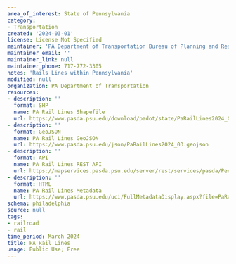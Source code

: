```yaml
---
area_of_interest: State of Pennsylvania
category:
- Transportation
created: '2024-03-01'
license: License Not Specified
maintainer: 'PA Department of Transportation Bureau of Planning and Research'
maintainer_email: ''
maintainer_link: null
maintainer_phone: 717-772-3305
notes: 'Rails Lines within Pennsylvania'
modified: null
organization: PA Department of Transportation
resources:
- description: ''
  format: SHP
  name: PA Rail Lines Shapefile
  url: https://www.pasda.psu.edu/download/padot/state/PaRailLines2024_03.zip
- description: ''
  format: GeoJSON
  name: PA Rail Lines GeoJSON
  url: https://www.pasda.psu.edu/json/PaRailLines2024_03.geojson
- description: ''
  format: API
  name: PA Rail Lines REST API
  url: https://mapservices.pasda.psu.edu/server/rest/services/pasda/PennDOT/MapServer
- description: ''
  format: HTML
  name: PA Rail Lines Metadata
  url: https://www.pasda.psu.edu/uci/FullMetadataDisplay.aspx?file=PaRailLines2024_03.xml
schema: philadelphia
source: null
tags: 
- railroad
- rail
time_period: March 2024
title: PA Rail Lines
usage: Public Use; Free
---
```



